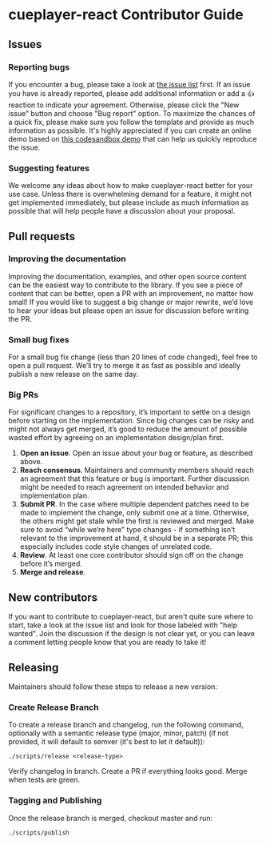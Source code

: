 # cueplayer-react Contributor Guide

## Issues

### Reporting bugs

If you encounter a bug, please take a look at [the issue list](https://github.com/cueplayer-react/cueplayer-react/issues) first. If an issue you have is already reported, please add additional information or add a 👍 reaction to indicate your agreement. Otherwise, please click the "New issue" button and choose "Bug report" option. To maximize the chances of a quick fix, please make sure you follow the template and provide as much information as possible. It's highly appreciated if you can create an online demo based on [this codesandbox demo](https://codesandbox.io/s/0xn619734p) that can help us quickly reproduce the issue.

### Suggesting features

We welcome any ideas about how to make cueplayer-react better for your use case. Unless there is overwhelming demand for a feature, it might not get implemented immediately, but please include as much information as possible that will help people have a discussion about your proposal.

## Pull requests

### Improving the documentation

Improving the documentation, examples, and other open source content can be the easiest way to contribute to the library. If you see a piece of content that can be better, open a PR with an improvement, no matter how small! If you would like to suggest a big change or major rewrite, we’d love to hear your ideas but please open an issue for discussion before writing the PR.

### Small bug fixes

For a small bug fix change (less than 20 lines of code changed), feel free to open a pull request. We’ll try to merge it as fast as possible and ideally publish a new release on the same day.

### Big PRs

For significant changes to a repository, it’s important to settle on a design before starting on the implementation. Since big changes can be risky and might not always get merged, it’s good to reduce the amount of possible wasted effort by agreeing on an implementation design/plan first.

1. **Open an issue**. Open an issue about your bug or feature, as described above.
1. **Reach consensus**. Maintainers and community members should reach an agreement that this feature or bug is important. Further discussion might be needed to reach agreement on intended behavior and implementation plan.
1. **Submit PR**. In the case where multiple dependent patches need to be made to implement the change, only submit one at a time. Otherwise, the others might get stale while the first is reviewed and merged. Make sure to avoid “while we’re here” type changes - if something isn’t relevant to the improvement at hand, it should be in a separate PR; this especially includes code style changes of unrelated code.
1. **Review**. At least one core contributor should sign off on the change before it’s merged.
1. **Merge and release**.

## New contributors

If you want to contribute to cueplayer-react, but aren't quite sure where to start, take a look at the issue list and look for those labeled with "help wanted". Join the discussion if the design is not clear yet, or you can leave a comment letting people know that you are ready to take it!

## Releasing

Maintainers should follow these steps to release a new version:

### Create Release Branch

To create a release branch and changelog, run the following command, optionally with a semantic release type (major, minor, patch) (if not provided, it will default to semver (it's best to let it default)):

```
./scripts/release <release-type>
```

Verify changelog in branch. Create a PR if everything looks good. Merge when tests are green.

### Tagging and Publishing

Once the release branch is merged, checkout master and run:

```
./scripts/publish
```
